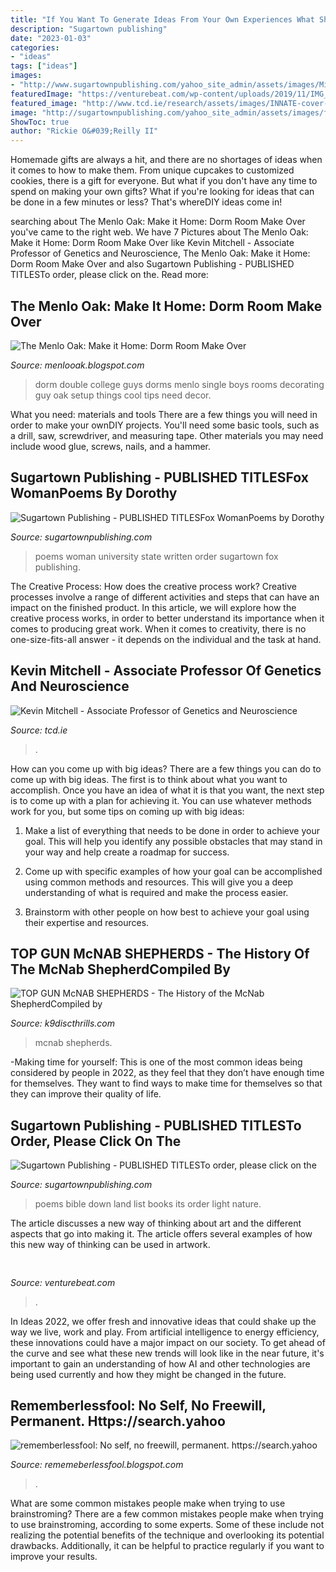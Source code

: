 ```yaml
---
title: "If You Want To Generate Ideas From Your Own Experiences What Should You - Sugartown Publishing"
description: "Sugartown publishing"
date: "2023-01-03"
categories:
- "ideas"
tags: ["ideas"]
images:
- "http://www.sugartownpublishing.com/yahoo_site_admin/assets/images/Mi_Tierra.133153032_std.jpg"
featuredImage: "https://venturebeat.com/wp-content/uploads/2019/11/IMG_3240-e1573749994803.png?w=241"
featured_image: "http://www.tcd.ie/research/assets/images/INNATE-cover-high-res.jpg"
image: "http://sugartownpublishing.com/yahoo_site_admin/assets/images/full_cover_small.45135712_std.jpg"
ShowToc: true
author: "Rickie O&#039;Reilly II"
---
```



Homemade gifts are always a hit, and there are no shortages of ideas when it comes to how to make them. From unique cupcakes to customized cookies, there is a gift for everyone. But what if you don't have any time to spend on making your own gifts? What if you're looking for ideas that can be done in a few minutes or less? That's whereDIY ideas come in!

	

		
searching about The Menlo Oak: Make it Home: Dorm Room Make Over you've came to the right web. We have 7 Pictures about The Menlo Oak: Make it Home: Dorm Room Make Over like Kevin Mitchell - Associate Professor of Genetics and Neuroscience, The Menlo Oak: Make it Home: Dorm Room Make Over and also Sugartown Publishing - PUBLISHED TITLESTo order, please click on the. Read more:
		
    
## The Menlo Oak: Make It Home: Dorm Room Make Over

<img loading=lazy src="http://1.bp.blogspot.com/-ekwE4BlucD0/T0VioSASROI/AAAAAAAAACc/PyN4wJ4wrFM/s1600/6890575879_cec987d8f7_b.jpg" onerror="this.onerror=null;this.src='https://tse1.mm.bing.net/th?id=OIP.3-umBpi2_OS5DxZicziz3wHaFh&amp;pid=15.1';" alt="The Menlo Oak: Make it Home: Dorm Room Make Over">

_Source: menlooak.blogspot.com_

>dorm double college guys dorms menlo single boys rooms decorating guy oak setup things cool tips need decor. 

	

What you need: materials and tools
There are a few things you will need in order to make your ownDIY projects. You'll need some basic tools, such as a drill, saw, screwdriver, and measuring tape. Other materials you may need include wood glue, screws, nails, and a hammer.

    
## Sugartown Publishing - PUBLISHED TITLESFox WomanPoems By Dorothy

<img loading=lazy src="http://sugartownpublishing.com/yahoo_site_admin/assets/images/full_cover_small.45135712_std.jpg" onerror="this.onerror=null;this.src='https://tse2.mm.bing.net/th?id=OIP.4Uifz-DbHvlVAHUy0ZWppQAAAA&amp;pid=15.1';" alt="Sugartown Publishing - PUBLISHED TITLESFox WomanPoems by Dorothy">

_Source: sugartownpublishing.com_

>poems woman university state written order sugartown fox publishing. 

	

The Creative Process: How does the creative process work?
Creative processes involve a range of different activities and steps that can have an impact on the finished product. In this article, we will explore how the creative process works, in order to better understand its importance when it comes to producing great work.
When it comes to creativity, there is no one-size-fits-all answer - it depends on the individual and the task at hand.

    
## Kevin Mitchell - Associate Professor Of Genetics And Neuroscience

<img loading=lazy src="http://www.tcd.ie/research/assets/images/INNATE-cover-high-res.jpg" onerror="this.onerror=null;this.src='https://tse2.mm.bing.net/th?id=OIP.SAqMHiY2zegAOEiOzvdNZwHaLB&amp;pid=15.1';" alt="Kevin Mitchell - Associate Professor of Genetics and Neuroscience">

_Source: tcd.ie_

>. 

	

How can you come up with big ideas?
There are a few things you can do to come up with big ideas. The first is to think about what you want to accomplish. Once you have an idea of what it is that you want, the next step is to come up with a plan for achieving it. You can use whatever methods work for you, but some tips on coming up with big ideas:
1. Make a list of everything that needs to be done in order to achieve your goal. This will help you identify any possible obstacles that may stand in your way and help create a roadmap for success.

2. Come up with specific examples of how your goal can be accomplished using common methods and resources. This will give you a deep understanding of what is required and make the process easier.

3. Brainstorm with other people on how best to achieve your goal using their expertise and resources.

    
## TOP GUN McNAB SHEPHERDS - The History Of The McNab ShepherdCompiled By

<img loading=lazy src="http://www.k9discthrills.com/yahoo_site_admin/assets/images/Alvinas_Maggie.63155447_std.jpg" onerror="this.onerror=null;this.src='https://tse2.mm.bing.net/th?id=OIP.X3nF4ObwrmAY5h9kQkzFsAHaJ4&amp;pid=15.1';" alt="TOP GUN McNAB SHEPHERDS - The History of the McNab ShepherdCompiled by">

_Source: k9discthrills.com_

>mcnab shepherds. 

	

-Making time for yourself: This is one of the most common ideas being considered by people in 2022, as they feel that they don’t have enough time for themselves. They want to find ways to make time for themselves so that they can improve their quality of life.

    
## Sugartown Publishing - PUBLISHED TITLESTo Order, Please Click On The

<img loading=lazy src="http://www.sugartownpublishing.com/yahoo_site_admin/assets/images/Mi_Tierra.133153032_std.jpg" onerror="this.onerror=null;this.src='https://tse4.mm.bing.net/th?id=OIP._ZKtb1SApAGHacU9R1eQCAHaLG&amp;pid=15.1';" alt="Sugartown Publishing - PUBLISHED TITLESTo order, please click on the">

_Source: sugartownpublishing.com_

>poems bible down land list books its order light nature. 

	

The article discusses a new way of thinking about art and the different aspects that go into making it. The article offers several examples of how this new way of thinking can be used in artwork.

    
## 

<img loading=lazy src="https://venturebeat.com/wp-content/uploads/2019/11/IMG_3240-e1573749994803.png?w=241" onerror="this.onerror=null;this.src='https://tse3.mm.bing.net/th?id=OIP.18SuttK3qaZEnl0_bkPofAAAAA&amp;pid=15.1';" alt="">

_Source: venturebeat.com_

>. 

	

In Ideas 2022, we offer fresh and innovative ideas that could shake up the way we live, work and play. From artificial intelligence to energy efficiency, these innovations could have a major impact on our society. To get ahead of the curve and see what these new trends will look like in the near future, it's important to gain an understanding of how AI and other technologies are being used currently and how they might be changed in the future.

    
## Rememberlessfool: No Self, No Freewill, Permanent. Https://search.yahoo

<img loading=lazy src="https://1.bp.blogspot.com/-kew2vVNDdxI/X06b0mnPugI/AAAAAAAAfyQ/xzATGvLOfK8nWVYM3n4NFQhQnOGN3sSxgCLcBGAsYHQ/s1600/Untitled2070.png" onerror="this.onerror=null;this.src='https://tse3.mm.bing.net/th?id=OIP.cqYJusuiKny6Z2dZ_a2q9wHaEK&amp;pid=15.1';" alt="rememberlessfool: No self, no freewill, permanent. https://search.yahoo">

_Source: rememeberlessfool.blogspot.com_

>. 

	

What are some common mistakes people make when trying to use brainstroming?
There are a few common mistakes people make when trying to use brainstroming, according to some experts. Some of these include not realizing the potential benefits of the technique and overlooking its potential drawbacks. Additionally, it can be helpful to practice regularly if you want to improve your results.

